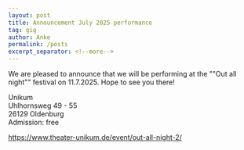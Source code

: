 ```yaml
---
layout: post
title: Announcement July 2025 performance
tag: gig
author: Anke
permalink: /posts
excerpt_separator: <!--more-->
---
```


We are pleased to announce that we will be performing at the ""Out all night"" festival on 11.7.2025.
Hope to see you there!

Unikum<br>
Uhlhornsweg 49 - 55<br>
26129 Oldenburg<br>
Admission: free

<https://www.theater-unikum.de/event/out-all-night-2/>
<!--more-->
